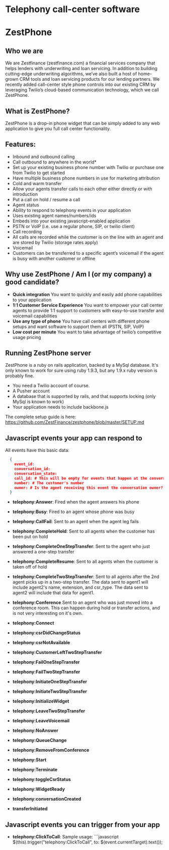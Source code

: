 Telephony call-center software
=======
ZestPhone
================

## Who we are
We are Zestfinance (zestfinance.com) a financial services company that helps lenders with underwriting and loan servicing.  In addition to building cutting-edge underwriting algorithms, we’ve also built a host of home-grown CRM tools and loan servicing products for our lending partners.  We recently added call-center style phone controls into our existing CRM by leveraging Twilio’s cloud-based communication technology, which we call ZestPhone.

## What is ZestPhone?
ZestPhone is a drop-in phone widget that can be simply added to any web application to give you full call center functionality.

## Features:
- Inbound and outbound calling
- Call outbound to anywhere in the world*
- Set up your existing business phone number with Twilio or purchase one from Twilio to get started
- Have multiple business phone numbers in use for marketing attribution
- Cold and warm transfer
- Allow your agents transfer calls to each other either directly or with introduction
- Put a call on hold / resume a call
- Agent status
- Ability to respond to telephony events in your application
- Uses existing agent names/numbers/ids
- Embeds into your existing javascript-enabled application
- PSTN or VoIP (i.e. use a regular phone, SIP, or twilio client)
- Call recording
- All calls are recorded while the customer is on the line with an agent and are stored by Twilio (storage rates apply)
- Voicemail
- Customers can be transferred to a specific agent’s voicemail if the agent is busy with another customer or offline

## Why use ZestPhone / Am I (or my company) a good candidate?
- **Quick integration** You want to quickly and easily add phone capabilities to your application
- **1:1 Customer Service Experience** You want to empower your call center agents to provide 1:1 support to customers with easy-to-use transfer and voicemail capabilities
- **Use any type of phone** You have call centers with different phone setups and want software to support them all (PSTN, SIP, VoIP)
- **Low cost per minute** You want to take advantage of twilio’s competitive usage pricing

## Running ZestPhone server

ZestPhone is a ruby on rails application, backed by a MySql database.
It's only known to work for sure using ruby 1.9.3, but any 1.9.x ruby version is probably fine.

- You need a Twilio account of course.
- A Pusher account
- A database that is supported by rails, and that supports locking (only MySql is known to work)
- Your application needs to include backbone.js

The complete setup guide is here: https://github.com/ZestFinance/zestphone/blob/master/SETUP.md

## Javascript events your app can respond to

All events have this basic data:

```json
  {
    event_id:
    conversation_id:
    conversation_state:
    call_id: # This will be empty for events that happen at the conversation level
    number: # The customer's number
    owner: # Is the agent receiving this event the conversation owner?
  }
```

- **telephony:Answer**:
  Fired when the agent answers his phone
- **telephony:Busy**:
  Fired to an agent whose phone was busy
- **telephony:CallFail**:
  Sent to an agent when the agent leg fails
- **telephony:CompleteHold**:
  Sent to all agents when the customer has been put on hold
- **telephony:CompleteOneStepTransfer**:
  Sent to the agent who just answered a one-step transfer
- **telephony:CompleteResume**:
  Sent to all agents when the customer is taken off of hold
- **telephony:CompleteTwoStepTransfer**:
  Sent to all agents after the 2nd agent picks up in a two-step transfer. The data sent to agent1 will include agent2's name, extension, and csr_type. The data sent to agent2 will include that data for agent1.

- **telephony:Conference**
  Sent to an agent who was just moved into a conference room. This can happen during hold or transfer actions, and is not very interesting on it's own.
- **telephony:Connect**
- **telephony:csrDidChangeStatus**
- **telephony:csrNotAvailable**
- **telephony:CustomerLeftTwoStepTransfer**
- **telephony:FailOneStepTransfer**
- **telephony:FailTwoStepTransfer**
- **telephony:InitiateOneStepTransfer**
- **telephony:InitiateTwoStepTransfer**
- **telephony:InitializeWidget**
- **telephony:LeaveTwoStepTransfer**
- **telephony:LeaveVoicemail**
- **telephony:NoAnswer**
- **telephony:QueueChange**
- **telephony:RemoveFromConference**
- **telephony:Start**
- **telephony:Terminate**
- **telephony:toggleCsrStatus**
- **telephony:WidgetReady**
- **telephony:conversationCreated**
- **transferInitiated**

## Javascript events you can trigger from your app
  - **telephony:ClickToCall**:
  Sample usage: ```javascript
      $(this).trigger("telephony:ClickToCall", to: $(event.currentTarget).text());
  ```
